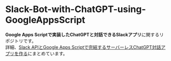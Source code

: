 # Slack-Bot-with-ChatGPT-using-GoogleAppsScript
**Google Apps Scriptで実装したChatGPTと対話できるSlackアプリ**に関するリポジトリです。  
詳細、[Slack APIとGoogle Apps Scriptで完結するサーバーレスChatGPT対話アプリを作る](https://note.com/takanohori/n/nea9a089d3d8c)にまとめています。
